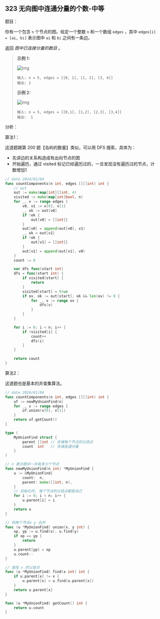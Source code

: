 ## 323 无向图中连通分量的个数-中等

题目：

你有一个包含 `n` 个节点的图。给定一个整数 `n` 和一个数组 `edges` ，其中 `edges[i] = [ai, bi]` 表示图中 `ai` 和 `bi` 之间有一条边。

返回 *图中已连接分量的数目* 。



> **示例 1:**
>
> ![img](https://assets.leetcode.com/uploads/2021/03/14/conn1-graph.jpg)
>
> ```
> 输入: n = 5, edges = [[0, 1], [1, 2], [3, 4]]
> 输出: 2
> ```
>
> **示例 2:**
>
> ![img](https://assets.leetcode.com/uploads/2021/03/14/conn2-graph.jpg)
>
> ```
> 输入: n = 5, edges = [[0,1], [1,2], [2,3], [3,4]]
> 输出:  1
> ```



分析：

算法1：

这道题跟第 200 题【岛屿的数量】类似，可以用 DFS 搜索，具体为：

- 先讲边的关系构造成有出向节点的图
- 开始遍历，通过 visited 标记已经遍历过的，一旦发现没有遍历过的节点，计数增加1

```go
// date 2024/01/04
func countComponents(n int, edges [][]int) int {
    // out
    out := make(map[int][]int, 4)
    visited := make(map[int]bool, n)
    for _, v := range edges {
        v0, v1 := v[0], v[1]
        _, ok := out[v0]
        if !ok {
            out[v0] = []int{}
        }
        out[v0] = append(out[v0], v1)
        _, ok = out[v1]
        if !ok {
            out[v1] = []int{}
        }
        out[v1] = append(out[v1], v0)
    }
    count := 0

    var dfs func(start int)
    dfs = func(start int) {
        if visited[start] {
            return
        }
        visited[start] = true
        if ov, ok := out[start]; ok && len(ov) != 0 {
            for _, v := range ov {
                dfs(v)
            }
        }
    }

    for i := 0; i < n; i++ {
        if !visited[i] {
            count++
            dfs(i)
        }
    }

    return count
}
```



算法2：

这道题也是基本的并查集算法。

```go
// date 2024/01/04
func countComponents(n int, edges [][]int) int {
    uf := newMyUnionFind(n)
    for _, v := range edges {
        uf.union(v[0], v[1])
    }
    return uf.getCount()
}

type (
	MyUnionFind struct {
		parent []int // 存储每个节点的父结点
		count  int   // 存储连通分量
	}
)

// n 表示图中一共有多少个节点
func newMyUnionFind(n int) *MyUnionFind {
	u := &MyUnionFind{
		count:  n,
		parent: make([]int, n),
	}
	// 初始化时, 每个节点的父结点都是自己
	for i := 0; i < n; i++ {
		u.parent[i] = i
	}
	return u
}

// 将两个节点x y 合并
func (u *MyUnionFind) union(x, y int) {
	xp, yp := u.find(x), u.find(y)
	if xp == yp {
		return
	}
	u.parent[yp] = xp
	u.count--
}

// 查找 x 的父结点
func (u *MyUnionFind) find(x int) int {
	if u.parent[x] != x {
		u.parent[x] = u.find(u.parent[x])
	}
	return u.parent[x]
}

func (u *MyUnionFind) getCount() int {
	return u.count
}
```

